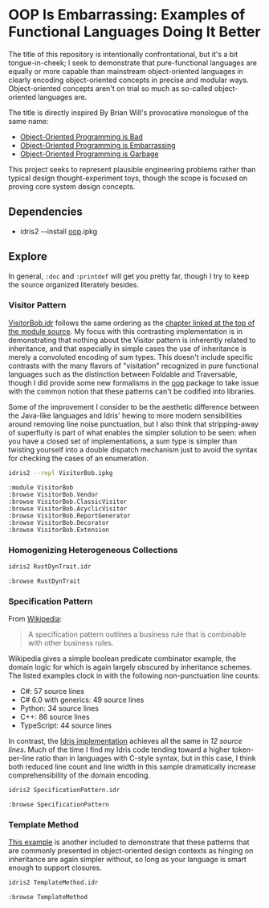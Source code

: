 # OOP Is Embarrassing: Examples of Functional Languages Doing It Better

The title of this repository is intentionally confrontational, but it's a bit tongue-in-cheek; I
seek to demonstrate that pure-functional languages are equally or more capable than mainstream
object-oriented languages in clearly encoding object-oriented concepts in precise and modular ways.
Object-oriented concepts aren't on trial so much as so-called object-oriented languages are.

The title is directly inspired By Brian Will's provocative monologue of the same name:
* [Object-Oriented Programming is Bad](https://www.youtube.com/watch?v=QM1iUe6IofM)
* [Object-Oriented Programming is Embarrassing](https://www.youtube.com/watch?v=IRTfhkiAqPw)
* [Object-Oriented Programming is Garbage](https://www.youtube.com/watch?v=V6VP-2aIcSc)

This project seeks to represent plausible engineering problems rather than typical design
thought-experiment toys, though the scope is focused on proving core system design concepts.


## Dependencies

* idris2 --install [oop](https://github.com/alrunner4/idris2-oop).ipkg

## Explore

In general, `:doc` and `:printdef` will get you pretty far, though I try to keep the source
organized literately besides.

### Visitor Pattern
[VisitorBob.idr](VisitorBob.idr) follows the same ordering as the
[chapter linked at the top of the module source](
https://web.archive.org/web/20151022084246/http://objectmentor.com/resources/articles/visitor.pdf).
My focus with this contrasting implementation is in demonstrating that nothing about the Visitor
pattern is inherently related to inheritance, and that especially in simple cases the use of
inheritance is merely a convoluted encoding of sum types. This doesn't include specific contrasts
with the many flavors of "visitation" recognized in pure functional languages such as the
distinction between Foldable and Traversable, though I did provide some new formalisms in the
[oop](https://github.com/alrunner4/idris2-oop) package to take issue with the common notion that
these patterns can't be codified into libraries.

Some of the improvement I consider to be the aesthetic difference between the Java-like languages
and Idris' hewing to more modern sensibilities around removing line noise punctuation, but I also
think that stripping-away of superfluity is part of what enables the simpler solution to be seen:
when you have a closed set of implementations, a sum type is simpler than twisting yourself into a
double dispatch mechanism just to avoid the syntax for checking the cases of an enumeration.

```bash
idris2 --repl VisitorBob.ipkg
```
```
:module VisitorBob
:browse VisitorBob.Vendor
:browse VisitorBob.ClassicVisitor
:browse VisitorBob.AcyclicVisitor
:browse VisitorBob.ReportGenerator
:browse VisitorBob.Decorator
:browse VisitorBob.Extension
```

### Homogenizing Heterogeneous Collections
```bash
idris2 RustDynTrait.idr
```
```
:browse RustDynTrait
```

### Specification Pattern
From [Wikipedia](https://en.wikipedia.org/wiki/Specification_pattern):
> A specification pattern outlines a business rule that is combinable with other business rules.

Wikipedia gives a simple boolean predicate combinator example, the domain logic for which is again
largely obscured by inheritance schemes. The listed examples clock in with the following
non-punctuation line counts:

* C#: 57 source lines
* C# 6.0 with generics: 49 source lines
* Python: 34 source lines
* C++: 86 source lines
* TypeScript: 44 source lines

In contrast, the [Idris implementation](SpecificationPattern.idr) achieves all the same in _12
source lines_. Much of the time I find my Idris code tending toward a higher token-per-line ratio
than in languages with C-style syntax, but in this case, I think both reduced line count and line
width in this sample dramatically increase comprehensibility of the domain encoding.

```bash
idris2 SpecificationPattern.idr
```
```
:browse SpecificationPattern
```

### Template Method
[This example](TemplateMethod.idr) is another included to demonstrate that these patterns that are
commonly presented in object-oriented design contexts as hinging on inheritance are again simpler
without, so long as your language is smart enough to support closures.

```bash
idris2 TemplateMethod.idr
```
```
:browse TemplateMethod
```

